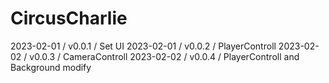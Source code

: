 # CircusCharlie

2023-02-01 / v0.0.1 / Set UI
2023-02-01 / v0.0.2 / PlayerControll
2023-02-02 / v0.0.3 / CameraControll
2023-02-02 / v0.0.4 / PlayerControll and Background modify